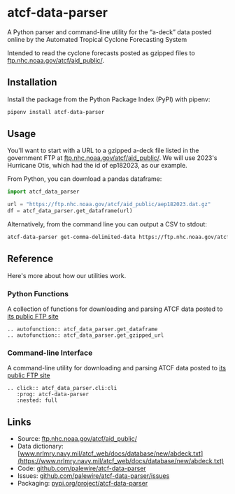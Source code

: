 ```{include} _templates/nav.html
```

# atcf-data-parser

A Python parser and command-line utility for the “a-deck” data posted online by the Automated Tropical Cyclone Forecasting System

Intended to read the cyclone forecasts posted as gzipped files to [ftp.nhc.noaa.gov/atcf/aid_public/](https://ftp.nhc.noaa.gov/atcf/aid_public/).

## Installation

Install the package from the Python Package Index (PyPI) with pipenv:

```bash
pipenv install atcf-data-parser
```

## Usage

You'll want to start with a URL to a gzipped a-deck file listed in the government FTP at [ftp.nhc.noaa.gov/atcf/aid_public/](https://ftp.nhc.noaa.gov/atcf/aid_public/). We will use 2023's Hurricane Otis, which had the id of ep182023, as our example.

From Python, you can download a pandas dataframe:

```python
import atcf_data_parser

url = "https://ftp.nhc.noaa.gov/atcf/aid_public/aep182023.dat.gz"
df = atcf_data_parser.get_dataframe(url)
```

Alternatively, from the command line you can output a CSV to stdout:

```bash
atcf-data-parser get-comma-delimited-data https://ftp.nhc.noaa.gov/atcf/aid_public/aep182023.dat.gz
```

## Reference

Here's more about how our utilities work.

### Python Functions

A collection of functions for downloading and parsing ATCF data posted to [its public FTP site](https://ftp.nhc.noaa.gov/atcf/aid_public/)

```{eval-rst}
.. autofunction:: atcf_data_parser.get_dataframe
.. autofunction:: atcf_data_parser.get_gzipped_url
```

### Command-line Interface

A command-line utility for downloading and parsing ATCF data posted to [its public FTP site](https://ftp.nhc.noaa.gov/atcf/aid_public/)


```{eval-rst}
.. click:: atcf_data_parser.cli:cli
   :prog: atcf-data-parser
   :nested: full
```


## Links

- Source: [ftp.nhc.noaa.gov/atcf/aid_public/](https://ftp.nhc.noaa.gov/atcf/aid_public/)
- Data dictionary: [www.nrlmry.navy.mil/atcf_web/docs/database/new/abdeck.txt](https://www.nrlmry.navy.mil/atcf_web/docs/database/new/abdeck.txt)
- Code: [github.com/palewire/atcf-data-parser](https://github.com/palewire/atcf-data-parser)
- Issues: [github.com/palewire/atcf-data-parser/issues](https://github.com/palewire/atcf-data-parser/issues)
- Packaging: [pypi.org/project/atcf-data-parser](https://pypi.org/project/atcf-data-parser)
